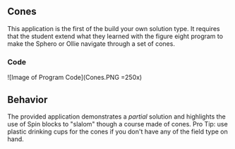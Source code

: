## Cones
This application is the first of the build your own solution type. It requires that the student extend what they learned with the figure eight program to make the Sphero or Ollie navigate through a set of cones.

### Code

![Image of Program Code](Cones.PNG =250x)


## Behavior
The provided application demonstrates a *partial* solution and highlights the use of Spin blocks to "slalom" though a course made of cones. Pro Tip: use plastic drinking cups for the cones if you don't have any of the field type on hand.
